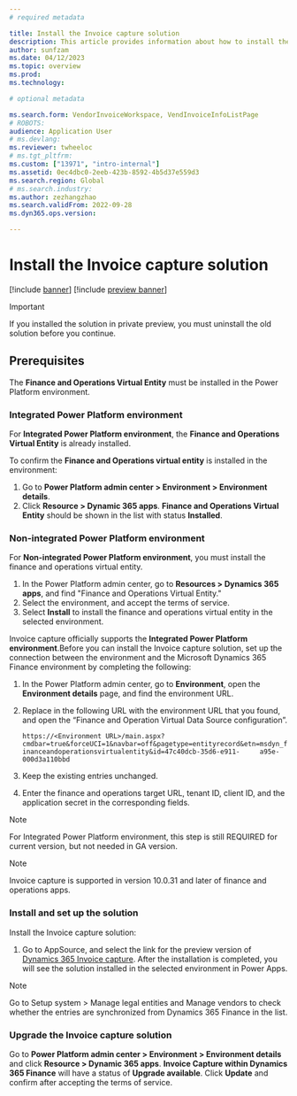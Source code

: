 ```yaml
---
# required metadata

title: Install the Invoice capture solution
description: This article provides information about how to install the Invoice capture solution and integrate it with Microsoft Dynamics 365 Finance.
author: sunfzam
ms.date: 04/12/2023
ms.topic: overview
ms.prod: 
ms.technology: 

# optional metadata

ms.search.form: VendorInvoiceWorkspace, VendInvoiceInfoListPage
# ROBOTS: 
audience: Application User
# ms.devlang: 
ms.reviewer: twheeloc
# ms.tgt_pltfrm: 
ms.custom: ["13971", "intro-internal"]
ms.assetid: 0ec4dbc0-2eeb-423b-8592-4b5d37e559d3
ms.search.region: Global
# ms.search.industry: 
ms.author: zezhangzhao
ms.search.validFrom: 2022-09-28
ms.dyn365.ops.version: 

---
```


# Install the Invoice capture solution

[!include [banner](../includes/banner.md)]
[!include [preview banner](../includes/preview-banner.md)]

> [!IMPORTANT]
> If you installed the solution in private preview, you must uninstall the old solution before you continue.

## Prerequisites
The **Finance and Operations Virtual Entity** must be installed in the Power Platform environment.

### Integrated Power Platform environment
For **Integrated Power Platform environment**, the **Finance and Operations Virtual Entity** is already installed.

To confirm the **Finance and Operations virtual entity** is installed in the environment: 
1. Go to **Power Platform admin center > Environment > Environment details**. 
2. Click **Resource > Dynamic 365 apps**.  **Finance and Operations Virtual Entity** should be shown in the list with status **Installed**.

### Non-integrated Power Platform environment
For **Non-integrated Power Platform environment**, you must install the finance and operations virtual entity.
1. In the Power Platform admin center, go to **Resources > Dynamics 365 apps**, and find "Finance and Operations Virtual Entity."
2. Select the environment, and accept the terms of service.
3. Select **Install** to install the finance and operations virtual entity in the selected environment.


Invoice capture officially supports the **Integrated Power Platform environment**.Before you can install the Invoice capture solution, set up the connection between the environment and the Microsoft Dynamics 365 Finance environment by completing the following:
1. In the Power Platform admin center, go to **Environment**, open the **Environment details** page, and find the environment URL.
2. Replace **<Environment URL>** in the following URL with the environment URL that you found, and open the “Finance and Operation Virtual Data Source configuration”.
    
    `https://<Environment URL>/main.aspx?cmdbar=true&forceUCI=1&navbar=off&pagetype=entityrecord&etn=msdyn_financeandoperationsvirtualentity&id=47c40dcb-35d6-e911-     a95e-000d3a110bbd`

3. Keep the existing entries unchanged. 
4. Enter the finance and operations target URL, tenant ID, client ID, and the application secret in the corresponding fields. 
    
> [!NOTE]
> For Integrated Power Platform environment, this step is still REQUIRED for current version, but not needed in GA version. 

> [!NOTE]
> Invoice capture is supported in version 10.0.31 and later of finance and operations apps.    
    
### Install and set up the solution

Install the Invoice capture solution:

1. Go to AppSource, and select the link for the preview version of [Dynamics 365 Invoice capture](https://appsource.microsoft.com/product/dynamics-365/mscrm.dynamics365-invoice-capture-preview?flightCodes=invoicecapture). After the installation is completed, you will see the solution installed in the selected environment in Power Apps.
    
> [!NOTE]
> Go to Setup system > Manage legal entities and Manage vendors to check whether the entries are synchronized from Dynamics 365 Finance in the list.
    

### Upgrade the Invoice capture solution

Go to **Power Platform admin center > Environment > Environment details** and click **Resource > Dynamic 365 apps**. **Invoice Capture within Dynamics 365 Finance** will have a status of **Upgrade available**. Click **Update** and confirm after accepting the terms of service. 
    
